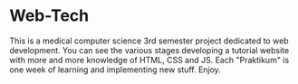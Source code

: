 # Web-Tech
This is a medical computer science 3rd semester project dedicated to web development.
You can see the various stages developing a tutorial website with more and more knowledge of HTML, CSS and JS.
Each "Praktikum" is one week of learning and implementing new stuff.
Enjoy.
